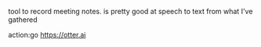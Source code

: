 tool to record meeting notes. is pretty good at speech to text from what I've gathered

action:go https://otter.ai